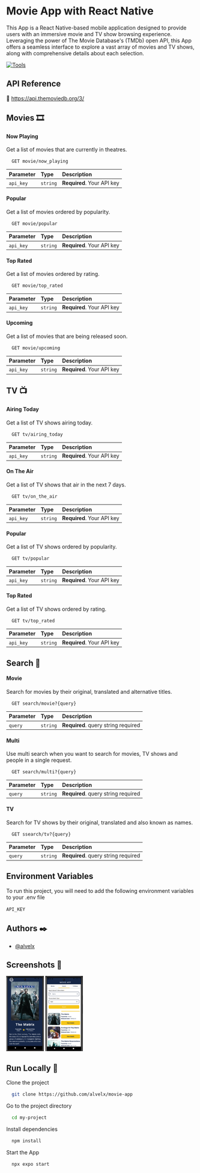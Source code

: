 
# Movie App with React Native

This App is a React Native-based mobile application designed to provide users with an immersive movie and TV show browsing experience. Leveraging the power of The Movie Database's (TMDb) open API, this App offers a seamless interface to explore a vast array of movies and TV shows, along with comprehensive details about each selection.

[![Tools](https://skillicons.dev/icons?i=react,github&perline=2)](https://skillicons.dev)
## API Reference
:link: https://api.themoviedb.org/3/

## Movies :film_strip:
#### Now Playing

Get a list of movies that are currently in theatres.
```http
  GET movie/now_playing
```

| Parameter | Type     | Description                |
| :-------- | :------- | :------------------------- |
| `api_key` | `string` | **Required**. Your API key |

#### Popular

Get a list of movies ordered by popularity.
```http
  GET movie/popular
```

| Parameter | Type     | Description                |
| :-------- | :------- | :------------------------- |
| `api_key` | `string` | **Required**. Your API key |

#### Top Rated

Get a list of movies ordered by rating.
```http
  GET movie/top_rated
```

| Parameter | Type     | Description                |
| :-------- | :------- | :------------------------- |
| `api_key` | `string` | **Required**. Your API key |

#### Upcoming

Get a list of movies that are being released soon.
```http
  GET movie/upcoming
```

| Parameter | Type     | Description                |
| :-------- | :------- | :------------------------- |
| `api_key` | `string` | **Required**. Your API key |

## TV :tv:
#### Airing Today

Get a list of TV shows airing today.
```http
  GET tv/airing_today
```

| Parameter | Type     | Description                |
| :-------- | :------- | :------------------------- |
| `api_key` | `string` | **Required**. Your API key |

#### On The Air

Get a list of TV shows that air in the next 7 days.
```http
  GET tv/on_the_air
```

| Parameter | Type     | Description                |
| :-------- | :------- | :------------------------- |
| `api_key` | `string` | **Required**. Your API key |

#### Popular

Get a list of TV shows ordered by popularity.
```http
  GET tv/popular
```

| Parameter | Type     | Description                |
| :-------- | :------- | :------------------------- |
| `api_key` | `string` | **Required**. Your API key |

#### Top Rated

Get a list of TV shows ordered by rating.
```http
  GET tv/top_rated
```

| Parameter | Type     | Description                |
| :-------- | :------- | :------------------------- |
| `api_key` | `string` | **Required**. Your API key |


## Search :eyes:
#### Movie
Search for movies by their original, translated and alternative titles.
```http
  GET search/movie?{query}
```

| Parameter | Type     | Description                       |
| :-------- | :------- | :-------------------------------- |
| `query`      | `string` | **Required**. query string required |

#### Multi
Use multi search when you want to search for movies, TV shows and people in a single request.
```http
  GET search/multi?{query}
```

| Parameter | Type     | Description                       |
| :-------- | :------- | :-------------------------------- |
| `query`      | `string` | **Required**. query string required |

#### TV
Search for TV shows by their original, translated and also known as names.
```http
  GET ssearch/tv?{query}
```

| Parameter | Type     | Description                       |
| :-------- | :------- | :-------------------------------- |
| `query`      | `string` | **Required**. query string required |



## Environment Variables

To run this project, you will need to add the following environment variables to your .env file

`API_KEY`


## Authors :black_nib:

- [@alvelx](https://github.com/alvelx)


## Screenshots :camera_flash:

<img src="./assets/MovieDetails.png" alt="Movies Details" width="100" height="200" />
<img src="./assets/MovieSearch.png" alt="Movies Search" width="100" height="200" />

## Run Locally :floppy_disk:

Clone the project

```bash
  git clone https://github.com/alvelx/movie-app
```

Go to the project directory

```bash
  cd my-project
```

Install dependencies

```bash
  npm install
```

Start the App

```bash
  npx expo start
```

